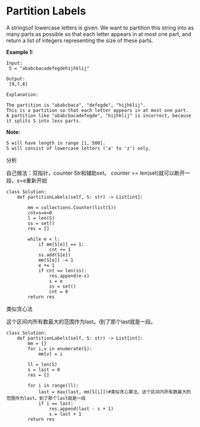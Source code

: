 # Partition Labels

A string`S`of lowercase letters is given. We want to partition this string into as many parts as possible so that each letter appears in at most one part, and return a list of integers representing the size of these parts.

**Example 1:**

```text
Input:
 S = "ababcbacadefegdehijhklij"

Output:
 [9,7,8]

Explanation:

The partition is "ababcbaca", "defegde", "hijhklij".
This is a partition so that each letter appears in at most one part.
A partition like "ababcbacadefegde", "hijhklij" is incorrect, because it splits S into less parts.
```

**Note:**

```text
S will have length in range [1, 500].
S will consist of lowercase letters ('a' to 'z') only.
```

分析

自己做法：双指针，counter Str和辅助set。 counter == len\(set\)就可以断开一段，s=e重新开始

```text
class Solution:
    def partitionLabels(self, S: str) -> List[int]:

        mm = collections.Counter(list(S))
        cnt=s=e=0
        l = len(S)
        ss = set()
        res = []

        while e < l:
            if mm[S[e]] == 1:
                cnt += 1
            ss.add(S[e])
            mm[S[e]] -= 1
            e += 1
            if cnt == len(ss):
                res.append(e-s)
                s = e
                ss = set()
                cnt = 0
        return res
```

类似贪心法

这个区间内所有数最大的范围作为last。i到了那个last就是一段。

```text
class Solution:
    def partitionLabels(self, S: str) -> List[int]:
        mm = {}
        for i,v in enumerate(S):
            mm[v] = i

        ll = len(S)
        s = last = 0
        res = []

        for i in range(ll):
            last = max(last, mm[S[i]])#类似贪心算法，这个区间内所有数最大的范围作为last。到了那个last就是一段
            if i == last:
                res.append(last - s + 1)
                s = last + 1
        return res
```

